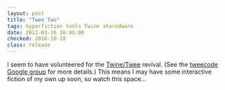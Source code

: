 ```yaml
---
layout: post
title: "Twee Two"
tags: hyperfiction tools Twine sharedware
date: 2012-03-16 16:45:00
checked: 2016-10-18
class: release
---
```

I seem to have volunteered for the [Twine/Twee](http://twinery.org) revival. (See the [tweecode Google group](http://groups.google.com/group/tweecode) for more details.) This means I may have some interactive fiction of my own up soon, so watch this space...
